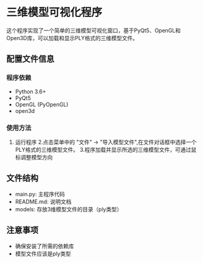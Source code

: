 # 三维模型可视化程序

这个程序实现了一个简单的三维模型可视化窗口，基于PyQt5、OpenGL和Open3D库，可以加载和显示PLY格式的三维模型文件。

## 配置文件信息

### 程序依赖

- Python 3.6+
- PyQt5
- OpenGL (PyOpenGL)
- open3d

### 使用方法

1. 运行程序
2.点击菜单中的 "文件" -> "导入模型文件",在文件对话框中选择一个PLY格式的三维模型文件。
3.程序加载并显示所选的三维模型文件，可通过鼠标调整模型方向

## 文件结构

- main.py: 主程序代码
- README.md: 说明文档
- models: 存放3维模型文件的目录（ply类型）

## 注意事项

- 确保安装了所需的依赖库
- 模型文件应该是ply类型
